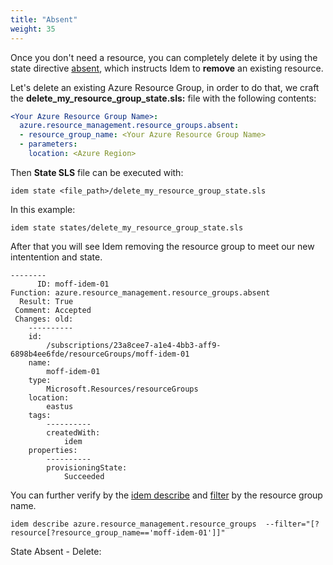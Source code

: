 ```yaml
---
title: "Absent"
weight: 35
---
```


Once you don't need a resource, you can completely delete it by using the state directive [absent](Getting-Started/Basic-Commands/), which instructs Idem to <b>remove</b> an existing resource.

Let's delete an existing Azure Resource Group, in order to do that, we craft the <b>delete_my_resource_group_state.sls:</b> file with the following contents:

```yaml
<Your Azure Resource Group Name>:
  azure.resource_management.resource_groups.absent:
  - resource_group_name: <Your Azure Resource Group Name>
  - parameters:
    location: <Azure Region>
```

Then <b>State SLS</b> file can be executed with:

```shell
idem state <file_path>/delete_my_resource_group_state.sls
```
In this example:

```shell
idem state states/delete_my_resource_group_state.sls
```
After that you will see Idem removing the resource group to meet our new intentention and state.
```shell
--------
      ID: moff-idem-01
Function: azure.resource_management.resource_groups.absent
  Result: True
 Comment: Accepted
 Changes: old:
    ----------
    id:
        /subscriptions/23a8cee7-a1e4-4bb3-aff9-6898b4ee6fde/resourceGroups/moff-idem-01
    name:
        moff-idem-01
    type:
        Microsoft.Resources/resourceGroups
    location:
        eastus
    tags:
        ----------
        createdWith:
            idem
    properties:
        ----------
        provisioningState:
            Succeeded
```
You can further verify by the [idem describe](/Use-Cases/Describe/) and [filter](/Use-Cases/Filter-flag/) by the resource group name.
 
```shell
idem describe azure.resource_management.resource_groups  --filter="[?resource[?resource_group_name=='moff-idem-01']]"
```

State Absent - Delete:
<script id="asciicast-obpjtrBTOr3A4cDo5kNEdQLXt" src="https://asciinema.org/a/obpjtrBTOr3A4cDo5kNEdQLXt.js" async theme="asciinema" data-autoplay="true" data-size="small" loop="true"></script>

 